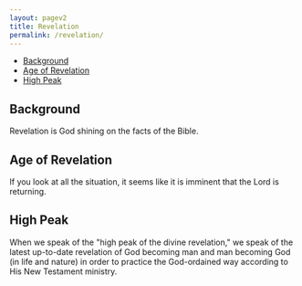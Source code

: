 ```yaml
---
layout: pagev2
title: Revelation
permalink: /revelation/
---
```

- [Background](#background)
- [Age of Revelation](#age-of-revelation)
- [High Peak](#high-peak)

## Background

Revelation is God shining on the facts of the Bible.

## Age of Revelation

If you look at all the situation, it seems like it is imminent that the Lord is returning. 

## High Peak

When we speak of the "high peak of the divine revelation," we speak of the latest up-to-date revelation of God becoming man and man becoming God (in life and nature) in order to practice the God-ordained way according to His New Testament ministry.